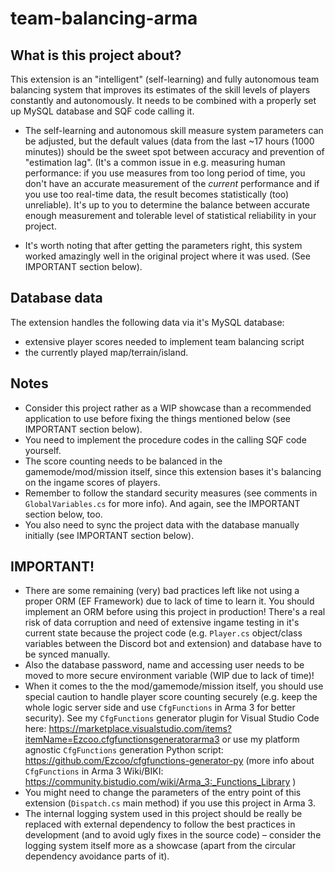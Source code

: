# team-balancing-arma

## What is this project about?

This extension is an "intelligent" (self-learning) and fully autonomous team balancing system that improves its estimates of the skill levels of players constantly and autonomously. It needs to be combined with a properly set up MySQL database and SQF code calling it.

- The self-learning and autonomous skill measure system parameters can be adjusted, but the default values (data from the last ~17 hours (1000 minutes)) should be the sweet spot between accuracy and prevention of "estimation lag". (It's a common issue in e.g. measuring human performance: if you use measures from too long period of time, you don't have an accurate measurement of the _current_ performance and if you use too real-time data, the result becomes statistically (too) unreliable). It's up to you to determine the balance between accurate enough measurement and tolerable level of statistical reliability in your project.

- It's worth noting that after getting the parameters right, this system worked amazingly well in the original project where it was used. (See IMPORTANT section below).

## Database data

The extension handles the following data via it's MySQL database:

- extensive player scores needed to implement team balancing script
- the currently played map/terrain/island.

## Notes

- Consider this project rather as a WIP showcase than a recommended application to use before fixing the things mentioned below (see IMPORTANT section below).
- You need to implement the procedure codes in the calling SQF code yourself.
- The score counting needs to be balanced in the gamemode/mod/mission itself, since this extension bases it's balancing on the ingame scores of players.
- Remember to follow the standard security measures (see comments in `GlobalVariables.cs` for more info). And again, see the IMPORTANT section below, too.
- You also need to sync the project data with the database manually initially (see IMPORTANT section below).

## IMPORTANT!
- There are some remaining (very) bad practices left like not using a proper ORM (EF Framework) due to lack of time to learn it. You should implement an ORM before using this project in production! There's a real risk of data corruption and need of extensive ingame testing in it's current state because the project code (e.g. `Player.cs` object/class variables between the Discord bot and extension) and database have to be synced manually.
- Also the database password, name and accessing user needs to be moved to more secure environment variable (WIP due to lack of time)!
- When it comes to the the mod/gamemode/mission itself, you should use special caution to handle player score counting securely (e.g. keep the whole logic server side and use `CfgFunctions` in Arma 3 for better security). See my `CfgFunctions` generator plugin for Visual Studio Code here: https://marketplace.visualstudio.com/items?itemName=Ezcoo.cfgfunctionsgeneratorarma3 or use my platform agnostic `CfgFunctions` generation Python script: https://github.com/Ezcoo/cfgfunctions-generator-py (more info about `CfgFunctions` in Arma 3 Wiki/BIKI: https://community.bistudio.com/wiki/Arma_3:_Functions_Library )
- You might need to change the parameters of the entry point of this extension (`Dispatch.cs` main method) if you use this project in Arma 3.
- The internal logging system used in this project should be really be replaced with external dependency to follow the best practices in development (and to avoid ugly fixes in the source code) – consider the logging system itself more as a showcase (apart from the circular dependency avoidance parts of it).
